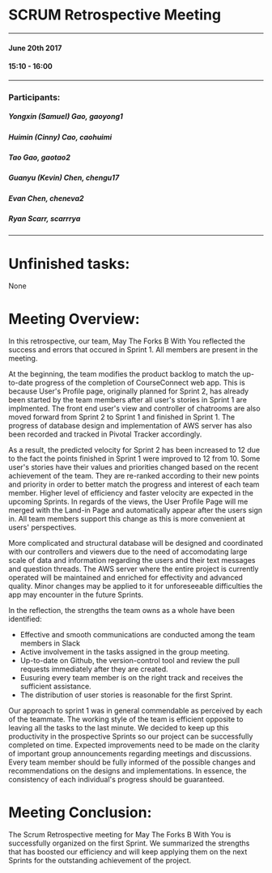 # SCRUM Retrospective Meeting
---
#### June 20th 2017 
#### 15:10 - 16:00
***
### Participants:
##### Yongxin (Samuel) Gao, gaoyong1
##### Huimin (Cinny) Cao, caohuimi
##### Tao Gao, gaotao2
##### Guanyu (Kevin) Chen, chengu17
##### Evan Chen, cheneva2
##### Ryan Scarr, scarrrya
***


# Unfinished tasks:

None

# Meeting Overview:


In this retrospective, our team, May The Forks B With You reflected the success and errors that occured in Sprint 1. All members are present in the meeting.

At the beginning, the team modifies the product backlog to match the up-to-date progress of the completion of CourseConnect web app. This is because User's Profile page, originally planned for Sprint 2, has already been started by the team members after all user's stories in Sprint 1 are implmented. The front end user's view and controller of chatrooms are also moved forward from Sprint 2 to Sprint 1 and finished in Sprint 1. The progress of database design and implementation of AWS server has also been recorded and tracked in Pivotal Tracker accordingly. 

As a result, the predicted velocity for Sprint 2 has been increased to 12 due to the fact the points finished in Sprint 1 were improved to 12 from 10. Some user's stories have their values and priorities changed based on the recent achievement of the team. They are re-ranked according to their new points and priority in order to better match the progress and interest of each team member. Higher level of efficiency and faster velocity are expected in the upcoming Sprints. In regards of the views, the User Profile Page will me merged with the Land-in Page and automatically appear after the users sign in. All team members support this change as this is more convenient at users' perspectives.

More complicated and structural database will be designed and coordinated with our controllers and viewers due to the need of accomodating large scale of data and information regarding the users and their text messages and question threads. The AWS server where the entire project is currently operated will be maintained and enriched for effectivity and advanced quality. Minor changes may be applied to it for unforeseeable difficulties the app may encounter in the future Sprints.

In the reflection, the strengths the team owns as a whole have been identified:
- Effective and smooth communications are conducted among the team members in Slack
- Active involvement in the tasks assigned in the group meeting.
- Up-to-date on Github, the version-control tool and review the pull requests immediately after they are created.
- Eusuring every team member is on the right track and receives the sufficient assistance.
- The distribution of user stories is reasonable for the first Sprint.


Our approach to sprint 1 was in general commendable as perceived by each of the teammate. The working style of the team is efficient opposite to leaving all the tasks to the last minute. We decided to keep up this productivity in the prospective Sprints so our project can be successfully completed on time. Expected improvements need to be made on the clarity of important group announcements regarding meetings and discussions. Every team member should be fully informed of the possible changes and recommendations on the designs and implementations. In essence, the consistency of each individual's progress should be guaranteed.

# Meeting Conclusion:
The Scrum Retrospective meeting for May The Forks B With You is successfully organized on the first Sprint. We summarized the strengths that has boosted our efficiency and will keep applying them on the next Sprints for the outstanding achievement of the project. 

